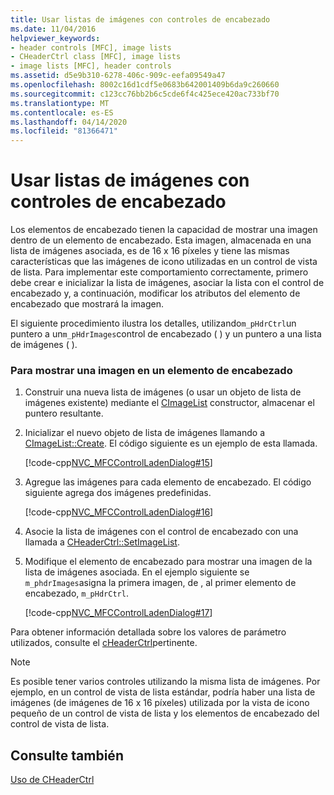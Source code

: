 ```yaml
---
title: Usar listas de imágenes con controles de encabezado
ms.date: 11/04/2016
helpviewer_keywords:
- header controls [MFC], image lists
- CHeaderCtrl class [MFC], image lists
- image lists [MFC], header controls
ms.assetid: d5e9b310-6278-406c-909c-eefa09549a47
ms.openlocfilehash: 8002c16d1cdf5e0683b642001409b6da9c260660
ms.sourcegitcommit: c123cc76bb2b6c5cde6f4c425ece420ac733bf70
ms.translationtype: MT
ms.contentlocale: es-ES
ms.lasthandoff: 04/14/2020
ms.locfileid: "81366471"
---
```

# <a name="using-image-lists-with-header-controls"></a>Usar listas de imágenes con controles de encabezado

Los elementos de encabezado tienen la capacidad de mostrar una imagen dentro de un elemento de encabezado. Esta imagen, almacenada en una lista de imágenes asociada, es de 16 x 16 píxeles y tiene las mismas características que las imágenes de icono utilizadas en un control de vista de lista. Para implementar este comportamiento correctamente, primero debe crear e inicializar la lista de imágenes, asociar la lista con el control de encabezado y, a continuación, modificar los atributos del elemento de encabezado que mostrará la imagen.

El siguiente procedimiento ilustra los detalles, utilizando`m_pHdrCtrl`un puntero a un`m_pHdrImages`control de encabezado ( ) y un puntero a una lista de imágenes ( ).

### <a name="to-display-an-image-in-a-header-item"></a>Para mostrar una imagen en un elemento de encabezado

1. Construir una nueva lista de imágenes (o usar un objeto de lista de imágenes existente) mediante el [CImageList](../mfc/reference/cimagelist-class.md) constructor, almacenar el puntero resultante.

1. Inicializar el nuevo objeto de lista de imágenes llamando a [CImageList::Create](../mfc/reference/cimagelist-class.md#create). El código siguiente es un ejemplo de esta llamada.

   [!code-cpp[NVC_MFCControlLadenDialog#15](../mfc/codesnippet/cpp/using-image-lists-with-header-controls_1.cpp)]

1. Agregue las imágenes para cada elemento de encabezado. El código siguiente agrega dos imágenes predefinidas.

   [!code-cpp[NVC_MFCControlLadenDialog#16](../mfc/codesnippet/cpp/using-image-lists-with-header-controls_2.cpp)]

1. Asocie la lista de imágenes con el control de encabezado con una llamada a [CHeaderCtrl::SetImageList](../mfc/reference/cheaderctrl-class.md#setimagelist).

1. Modifique el elemento de encabezado para mostrar una imagen de la lista de imágenes asociada. En el ejemplo siguiente se `m_phdrImages`asigna la primera imagen, de , al primer elemento de encabezado, `m_pHdrCtrl`.

   [!code-cpp[NVC_MFCControlLadenDialog#17](../mfc/codesnippet/cpp/using-image-lists-with-header-controls_3.cpp)]

Para obtener información detallada sobre los valores de parámetro utilizados, consulte el [cHeaderCtrl](../mfc/reference/cheaderctrl-class.md)pertinente.

> [!NOTE]
> Es posible tener varios controles utilizando la misma lista de imágenes. Por ejemplo, en un control de vista de lista estándar, podría haber una lista de imágenes (de imágenes de 16 x 16 píxeles) utilizada por la vista de icono pequeño de un control de vista de lista y los elementos de encabezado del control de vista de lista.

## <a name="see-also"></a>Consulte también

[Uso de CHeaderCtrl](../mfc/using-cheaderctrl.md)
